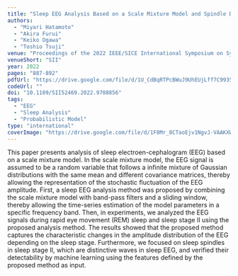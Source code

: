 ```yaml
---
title: "Sleep EEG Analysis Based on a Scale Mixture Model and Spindle Detection"
authors:
  - "Miyari Hatamoto"
  - "Akira Furui"
  - "Keiko Ogawa"
  - "Toshio Tsuji"
venue: "Proceedings of the 2022 IEEE/SICE International Symposium on System Integration (SII2022)"
venueShort: "SII"
year: 2022
pages: "887-892"
pdfUrl: "https://drive.google.com/file/d/1U_CdBqRTPcBWuJ9UhEUjLff7C993SDRy/view?usp=sharing"
codeUrl: ""
doi: "10.1109/SII52469.2022.9708856"
tags:
  - "EEG"
  - "Sleep Analysis"
  - "Probabilistic Model"
type: "international"
coverImage: "https://drive.google.com/file/d/1F0Mr_8CTaoEjv1NgvJ-VAAKXWJRsL9wp/view?usp=sharing" 
---
```

This paper presents analysis of sleep electroen-cephalogram (EEG) based on a scale mixture model. In the scale mixture model, the EEG signal is assumed to be a random variable that follows a infinite mixture of Gaussian distributions with the same mean and different covariance matrices, thereby allowing the representation of the stochastic fluctuation of the EEG amplitude. First, a sleep EEG analysis method was proposed by combining the scale mixture model with band-pass filters and a sliding window, thereby allowing the time-series estimation of the model parameters in a specific frequency band. Then, in experiments, we analyzed the EEG signals during rapid eye movement (REM) sleep and sleep stage II using the proposed analysis method. The results showed that the proposed method captures the characteristic changes in the amplitude distribution of the EEG depending on the sleep stage. Furthermore, we focused on sleep spindles in sleep stage II, which are distinctive waves in sleep EEG, and verified their detectability by machine learning using the features defined by the proposed method as input.